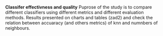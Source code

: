 __Classifer effectivness and quality__
Puprose of the study is to compare different classifiers using different metrics and different evaluation methods. 
Results presented on charts and tables (zad2) and check the relation between accuaracy (and others metrics) of knn and numnbers of neighbours.